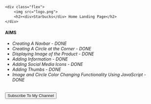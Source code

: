 # <link rel="stylesheet/css" src="Readme.css">



	<div class="flex">
		<img src="logo.png">
		<h2><div>Starbucks</div> Home Landing Page</h2>
	</div>
<h4>
	AIMS
</h4>
<h6>
	<ul>
		<li>Creating A Navbar - <a>DONE</a></li>
		<li>Creating A Circle at the Corner - <a>DONE</a></li>
		<li>Displaying Image of the Product - <a>DONE</a></li>
		<li>Adding Information - <a>DONE</a></li>
		<li>Adding Social Media Icons - <a>DONE</a></li>
		<li>Adding Thumbs - <a>DONE</a></li>
		<li>Image and Circle Color Changing Functionality Using JavaScript - <a>DONE</a></li>
	</ul>
</h6>
<button><a>Subscribe To My Channel</a></button>
